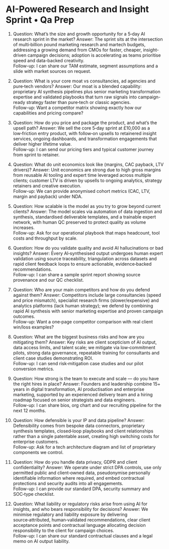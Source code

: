 # AI-Powered Research and Insight Sprint • Qa Prep

1) Question: What’s the size and growth opportunity for a 5‑day AI research sprint in the market?
Answer: The sprint sits at the intersection of multi‑billion pound marketing research and martech budgets, addressing a growing demand from CMOs for faster, cheaper, insight-driven campaign decisions; adoption is accelerating as teams prioritise speed and data-backed creativity.  
Follow-up: I can share our TAM estimate, segment assumptions and a slide with market sources on request.

2) Question: What is your core moat vs consultancies, ad agencies and pure‑tech vendors?
Answer: Our moat is a blended capability: proprietary AI synthesis pipelines plus senior marketing transformation expertise and validated playbooks that turn raw signals into campaign-ready strategy faster than pure‑tech or classic agencies.  
Follow-up: Want a competitor matrix showing exactly how our capabilities and pricing compare?

3) Question: How do you price and package the product, and what’s the upsell path?
Answer: We sell the core 5‑day sprint at £10,000 as a low‑friction entry product, with follow‑on upsells to retainered insight services, ongoing dashboards, and transformation engagements that deliver higher lifetime value.  
Follow-up: I can send our pricing tiers and typical customer journey from sprint to retainer.

4) Question: What do unit economics look like (margins, CAC payback, LTV drivers)?
Answer: Unit economics are strong due to high gross margins from reusable AI tooling and expert time leveraged across multiple clients; customer LTV is driven by upsells to ongoing analytics, strategy retainers and creative execution.  
Follow-up: We can provide anonymised cohort metrics (CAC, LTV, margin and payback) under NDA.

5) Question: How scalable is the model as you try to grow beyond current clients?
Answer: The model scales via automation of data ingestion and synthesis, standardised deliverable templates, and a trainable expert network, with human QC preserved to protect quality as volume increases.  
Follow-up: Ask for our operational playbook that maps headcount, tool costs and throughput by scale.

6) Question: How do you validate quality and avoid AI hallucinations or bad insights?
Answer: Every AI‑synthesised output undergoes human expert validation using source traceability, triangulation across datasets and rapid client feedback loops to ensure actionable, evidence‑backed recommendations.  
Follow-up: I can share a sample sprint report showing source provenance and our QC checklist.

7) Question: Who are your main competitors and how do you defend against them?
Answer: Competitors include large consultancies (speed and price mismatch), specialist research firms (slower/expensive) and analytics platforms (lack human strategy); we defend by combining rapid AI synthesis with senior marketing expertise and proven campaign outcomes.  
Follow-up: Want a one‑page competitor comparison with real client win/loss examples?

8) Question: What are the biggest business risks and how are you mitigating them?
Answer: Key risks are client scepticism of AI output, data access limits, and talent scale; we mitigate via low‑commitment pilots, strong data governance, repeatable training for consultants and client case studies demonstrating ROI.  
Follow-up: I can send risk‑mitigation case studies and our pilot conversion metrics.

9) Question: How strong is the team to execute and scale — do you have the right hires in place?
Answer: Founders and leadership combine 15+ years in digital transformation, AI productisation and enterprise marketing, supported by an experienced delivery team and a hiring roadmap focused on senior strategists and data engineers.  
Follow-up: I can share bios, org chart and our recruiting pipeline for the next 12 months.

10) Question: How defensible is your IP and data pipeline?
Answer: Defensibility comes from bespoke data connectors, proprietary synthesis templates, closed‑loop playbooks and client relationships rather than a single patentable asset, creating high switching costs for enterprise customers.  
Follow-up: Ask for a tech architecture diagram and list of proprietary components we control.

11) Question: How do you handle data privacy, GDPR and client confidentiality?
Answer: We operate under strict DPA controls, use only permitted public and client‑owned data, pseudonymise personally identifiable information where required, and embed contractual protections and security audits into all engagements.  
Follow-up: I can provide our standard DPA, security summary and SOC‑type checklist.

12) Question: What liability or regulatory risks arise from using AI for insights, and who bears responsibility for decisions?
Answer: We minimise regulatory and liability exposure by delivering source‑attributed, human‑validated recommendations, clear client acceptance points and contractual language allocating decision responsibility to the client for campaign choices.  
Follow-up: I can share our standard contractual clauses and a legal memo on AI output liability.
